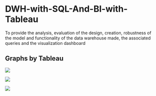 # DWH-with-SQL-And-BI-with-Tableau
To provide the analysis, evaluation of the design, creation, robustness of the model and functionality of 
the data warehouse made, the associated queries and the visualization dashboard

## Graphs by Tableau

![](https://i.imgur.com/GZtgilI.jpg)

![](https://i.imgur.com/sz4AmBR.png)

![](https://imgur.com/pTO2zzY.png)
